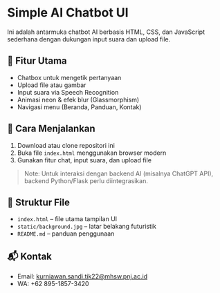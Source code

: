 # Simple AI Chatbot UI

Ini adalah antarmuka chatbot AI berbasis HTML, CSS, dan JavaScript sederhana dengan dukungan input suara dan upload file.

## 🧠 Fitur Utama
- Chatbox untuk mengetik pertanyaan
- Upload file atau gambar
- Input suara via Speech Recognition
- Animasi neon & efek blur (Glassmorphism)
- Navigasi menu (Beranda, Panduan, Kontak)

## 🚀 Cara Menjalankan
1. Download atau clone repositori ini
2. Buka file `index.html` menggunakan browser modern
3. Gunakan fitur chat, input suara, dan upload file

> Note: Untuk interaksi dengan backend AI (misalnya ChatGPT API), backend Python/Flask perlu diintegrasikan.

## 📁 Struktur File
- `index.html` – file utama tampilan UI
- `static/background.jpg` – latar belakang futuristik
- `README.md` – panduan penggunaan

## 📬 Kontak
- Email: kurniawan.sandi.tik22@mhsw.pnj.ac.id
- WA: +62 895-1857-3420

